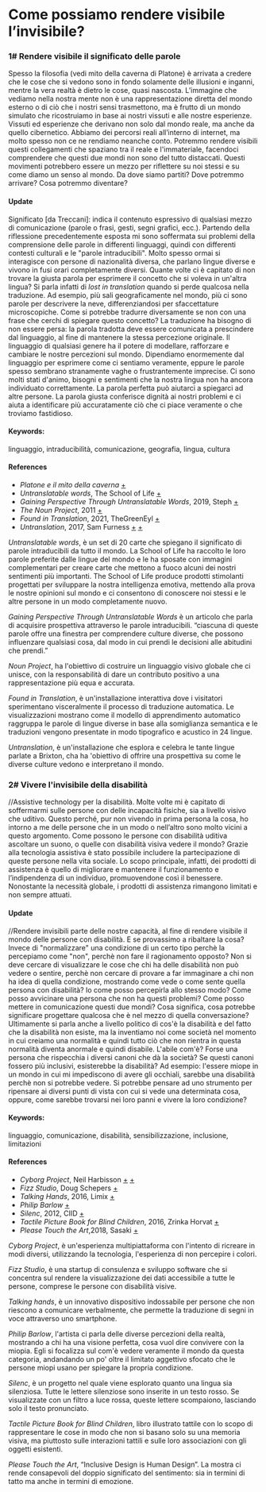 # Come possiamo rendere visibile l’invisibile? 

### 1# Rendere visibile il significato delle parole
Spesso la filosofia (vedi mito della caverna di Platone) è arrivata a credere che le cose che si vedono sono in fondo solamente delle illusioni e inganni, mentre la vera realtà è dietro le cose, quasi nascosta. 
L’immagine che vediamo nella nostra mente non è una rappresentazione diretta del mondo esterno o di ciò che i nostri sensi trasmettono, ma è frutto di un mondo simulato che ricostruiamo in base ai nostri vissuti e alle nostre esperienze. Vissuti ed esperienze che derivano non solo dal mondo reale, ma anche da quello cibernetico. 
Abbiamo dei percorsi reali all’interno di internet, ma molto spesso non ce ne rendiamo neanche conto. 
Potremmo rendere visibili questi collegamenti che spaziano tra il reale e l'immateriale, facendoci comprendere che questi due mondi non sono del tutto distaccati.
Questi movimenti potrebbero essere un mezzo per riflettere su noi stessi e su come diamo un senso al mondo. 
Da dove siamo partiti? Dove potremmo arrivare? Cosa potremmo diventare?

#### Update
Significato [da Treccani]: indica il contenuto espressivo di qualsiasi mezzo di comunicazione (parole o frasi, gesti, segni grafici, ecc.).
Partendo della riflessione precedentemente esposta mi sono soffermata sui problemi della comprensione delle parole in differenti linguaggi, quindi con differenti contesti culturali e le "parole intraducibili". Molto spesso ormai si interagisce con persone di nazionalità diversa, che parlano lingue diverse e vivono in fusi orari completamente diversi. Quante volte ci è capitato di non trovare la giusta parola per esprimere il concetto che si voleva in un'altra lingua? Si parla infatti di _lost in translation_ quando si perde qualcosa nella traduzione. Ad esempio, più sali geograficamente nel mondo, più ci sono parole per descrivere la neve, differenziandosi per sfaccettature microscopiche. Come si potrebbe tradurre diversamente se non con una frase che cerchi di spiegare questo concetto? La traduzione ha bisogno di non essere persa: la parola tradotta deve essere comunicata a prescindere dal linguaggio, al fine di mantenere la stessa percezione originale. Il linguaggio di qualsiasi genere ha il potere di modellare, rafforzare e cambiare le nostre percezioni sul mondo.
Dipendiamo enormemente dal linguaggio per esprimere come ci sentiamo veramente, eppure le parole spesso sembrano stranamente vaghe o frustrantemente imprecise. Ci sono molti stati d'animo, bisogni e sentimenti che la nostra lingua non ha ancora individuato correttamente. La parola perfetta può aiutarci a spiegarci ad altre persone. La parola giusta conferisce dignità ai nostri problemi e ci aiuta a identificare più accuratamente ciò che ci piace veramente o che troviamo fastidioso. 

#### Keywords:
linguaggio, intraducibilità, comunicazione, geografia, lingua, cultura

#### References
- _Platone e il mito della caverna_ [+](https://www.studenti.it/platone-mito-della-caverna-simbologia-significato-allegoria.html) 
- _Untranslatable words_, The School of Life [+](https://www.theschooloflife.com/thebookoflife/untranslatable-words/)
- _Gaining Perspective Through Untranslatable Words_, 2019, Steph [+](https://blog.stephsmith.io/untranslatable-words/)
- _The Noun Project_, 2011 [+](thenounproject.com)
- _Found in Translation_, 2021, TheGreenEyl [+](https://www.creativeapplications.net/environment/found-in-translation-experiencing-the-process-of-machine-translation/)
- _Untranslation_, 2017, Sam Furness [+](https://samfurness.onfabrik.com/portfolio/untranslation) [+](https://www.instagram.com/untranslation/?hl=en)

_Untranslatable words_, è un set di 20 carte che spiegano il significato di parole intraducibili da tutto il mondo.
La School of Life ha raccolto le loro parole preferite dalle lingue del mondo e le ha sposate con immagini complementari per creare carte che mettono a fuoco alcuni dei nostri sentimenti più importanti. The School of Life produce prodotti stimolanti progettati per sviluppare la nostra intelligenza emotiva, mettendo alla prova le nostre opinioni sul mondo e ci consentono di conoscere noi stessi e le altre persone in un modo completamente nuovo. 

_Gaining Perspective Through Untranslatable Words_ è un articolo che parla di acquisire prospettiva attraverso le parole intraducibili. “ciascuna di queste parole offre una finestra per comprendere culture diverse, che possono influenzare qualsiasi cosa, dal modo in cui prendi le decisioni alle abitudini che prendi.”

_Noun Project_, ha l'obiettivo di costruire un linguaggio visivo globale che ci unisce, con la responsabilità di dare un contributo positivo a una rappresentazione più equa e accurata.

_Found in Translation_, è un'installazione interattiva dove i visitatori sperimentano visceralmente il processo di traduzione automatica. Le visualizzazioni mostrano come il modello di apprendimento automatico raggruppa le parole di lingue diverse in base alla somiglianza semantica e le traduzioni vengono presentate in modo tipografico e acustico in 24 lingue.

_Untranslation_, è un'installazione che esplora e celebra le tante lingue parlate a Brixton, cha ha 'obiettivo  di offrire una prospettiva su come le diverse culture vedono e interpretano il mondo. 

### 2# Vivere l'invisibile della disabilità
//Assistive technology per la disabilità.
Molte volte mi è capitato di soffermarmi sulle persone con delle incapacità fisiche, sia a livello visivo che uditivo. Questo perché, pur non vivendo in prima persona la cosa, ho intorno a me delle persone che in un modo o nell’altro sono molto vicini a questo argomento.
Come possono le persone con disabilità uditiva ascoltare un suono, o quelle con disabilità visiva vedere il mondo?
Grazie alla tecnologia assistiva è stato possibile includere la partecipazione di queste persone nella vita sociale. Lo scopo principale, infatti, dei prodotti di assistenza è quello di migliorare e mantenere il funzionamento e l’indipendenza di un individuo, promuovendone così il benessere. 
Nonostante la necessità globale, i prodotti di assistenza rimangono limitati e non sempre attuati.

#### Update
//Rendere invisibili parte delle nostre capacità, al fine di rendere visibile il mondo delle persone con disabilità.
E se provassimo a ribaltare la cosa? Invece di "normalizzare" una condizione di un certo tipo perchè la percepiamo come "non", perchè non fare il ragionamento opposto?
Non si deve cercare di visualizzare le cose che chi ha delle disabilità non può vedere o sentire, perchè non cercare di provare a far immaginare a chi non ha idea di quella condizione, mostrando come vede o come sente quella persona con disabilità? Io come posso percepirla allo stesso modo? 
Come posso avvicinare una persona che non ha questi problemi? Come posso mettere in comunicazione questi due mondi? Cosa significa, cosa potrebbe significare progettare qualcosa che è nel mezzo di quella conversazione?
Ultimamente si parla anche a livello politico di cos'è la disabilità e del fatto che la disabilità non esiste, ma la inventiamo noi come società nel momento in cui creiamo una normalità e quindi tutto ciò che non rientra in questa normalità diventa anormale e quindi disabile. L'abile com'è? Forse una persona che rispecchia i diversi canoni che dà la società? Se questi canoni fossero più inclusivi, esisterebbe la disabilità? Ad esempio: l'essere miope in un mondo in cui mi impediscono di avere gli occhiali, sarebbe una disabilità perchè non si potrebbe vedere.
Si potrebbe pensare ad uno strumento per ripensare ai diversi punti di vista con cui si vede una determinata cosa, oppure, come sarebbe trovarsi nei loro panni e vivere la loro condizione?

#### Keywords:
linguaggio, comunicazione, disabilità, sensibilizzazione, inclusione, limitazioni

#### References
- _Cyborg Project_, Neil Harbisson [+](https://www.youtube.com/watch?v=ygRNoieAnzI&t=5s) [+](https://cyborgproject.com/)
- _Fizz Studio_, Doug Schepers [+](https://medium.com/nightingale/accessibility-is-at-the-heart-of-data-visualization-64a38d6c505b)
- _Talking Hands_, 2016, Limix [+](http://www.limix.it/)
- _Philip Barlow_ [+](https://www.philipbarlow.com/)
- _Silenc_, 2012, CIID [+](http://ciid.dk/education/portfolio/idp12/courses/data-visualisation/projects/silenc/)
- _Tactile Picture Book for Blind Children_, 2016, Zrinka Horvat [+](https://www.behance.net/gallery/30101433/Tactile-Picture-Book-for-Blind-Children)
- _Please Touch the Art_,2018, Sasaki [+](https://www.sasaki.com/voices/inclusive-design-is-human-design/)

_Cyborg Project_, è un'esperienza multipiattaforma con l'intento di ricreare in modi diversi, utilizzando la tecnologia, l'esperienza di non percepire i colori.

_Fizz Studio_, è una startup di consulenza e sviluppo software che si concentra sul rendere la visualizzazione dei dati accessibile a tutte le persone, comprese le persone con disabilità visive. 

_Talking hands_, è un innovativo dispositivo indossabile per persone che non riescono a comunicare verbalmente, che permette la traduzione di segni in voce attraverso uno smartphone.

_Philip Barlow_, l'artista ci parla delle diverse percezioni della realtà, mostrando a chi ha una visione perfetta, cosa vuol dire convivere con la miopia. Egli si focalizza sul com'è vedere veramente il mondo da questa categoria, andandando un po' oltre il limitato aggettivo sfocato che le persone miopi usano per spiegare la propria condizione.

_Silenc_, è un progetto nel quale viene esplorato quanto una lingua sia silenziosa.
Tutte le lettere silenziose sono inserite in un testo rosso. Se visualizzate con un filtro a luce rossa, queste lettere scompaiono, lasciando solo il testo pronunciato.

_Tactile Picture Book for Blind Children_, libro illustrato tattile con lo scopo di rappresentare le cose in modo che non si basano solo su una memoria visiva, ma piuttosto sulle interazioni tattili e sulle loro associazioni con gli oggetti esistenti.

_Please Touch the Art_, “Inclusive Design is Human Design”. La mostra ci rende consapevoli del doppio significato del sentimento: sia in termini di tatto ma anche in termini di emozione.
